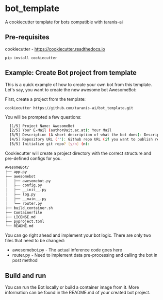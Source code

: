 # bot_template

A cookiecutter template for bots compatible with taranis-ai

## Pre-requisites

cookiecutter - https://cookiecutter.readthedocs.io

    pip install cookiecutter


## Example: Create Bot project from template

This is a quick example of how to create your own bot from this template. Let's say, you want to create the new awesome bot AwesomeBot:

First, create a project from the template:

    cookiecutter https://github.com/taranis-ai/bot_template.git

You will be prompted a few questions:

```bash
  [1/5] Project Name: AwesomeBot
  [2/5] Your E-Mail (author@ait.ac.at): Your Mail
  [3/5] Description (A short description of what the bot does): Description
  [4/5] Repository URL (''): Github repo URL (if you want to publish repo)
  [5/5] Initialize git repo? [y/n] (n):
```
Cookiecutter will create a project directory with the correct structure and pre-defined configs for you.

```bash
AwesomeBot/
├── app.py
├── awesomebot
│   ├── awesomebot.py
│   ├── config.py
│   ├── __init__.py
│   ├── log.py
│   ├── __main__.py
│   └── router.py
├── build_container.sh
├── Containerfile
├── LICENSE.md
├── pyproject.toml
└── README.md
```

You can go right ahead and implement your bot logic.
There are only two files that need to be changed:

- awesomebot.py - The actual inference code goes here
- router.py - Need to implement data pre-processing and calling the bot in post method


## Build and run

You can run the Bot locally or build a container image from it.
More information can be found in the README.md of your created bot project.